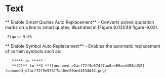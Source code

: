 
# Text


**	Enable Smart Quotes Auto Replacement** - Converts paired quotation marks on a line to smart quotes, illustrated in [Figure 9.03](48 figure-9.03).
	
	 Figure 9.03
	
	
**	Enable Symbol Auto Replacement** - Enables the automatic replacement of certain symbols such as:

     - ***** to **•**
     - **(C)** to **© **![unnamed_e2acf72f9e574f7aa0ee89aed453dd32](unnamed_e2acf72f9e574f7aa0ee89aed453dd32.png)
